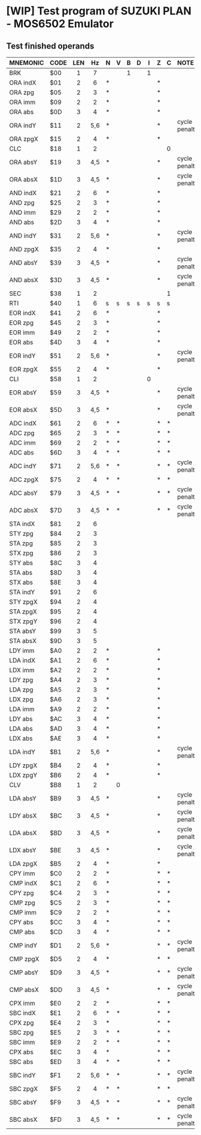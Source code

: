 # [WIP] Test program of SUZUKI PLAN - MOS6502 Emulator

## Test finished operands

|MNEMONIC|CODE|LEN|Hz   |N|V|B|D|I|Z|C|NOTE|
|--------|----|:-:|:---:|-|-|-|-|-|-|-|:-|
|BRK     |$00 |1  |7    | | |1| |1| | ||
|ORA indX|$01 |2  |6    |*| | | | |*| ||
|ORA zpg |$05 |2  |3    |*| | | | |*| ||
|ORA imm |$09 |2  |2    |*| | | | |*| ||
|ORA abs |$0D |3  |4    |*| | | | |*| ||
|ORA indY|$11 |2  |5,6  |*| | | | |*| |cycle penalty|
|ORA zpgX|$15 |2  |4    |*| | | | |*| ||
|CLC     |$18 |1  |2    | | | | | | |0||
|ORA absY|$19 |3  |4,5  |*| | | | |*| |cycle penalty|
|ORA absX|$1D |3  |4,5  |*| | | | |*| |cycle penalty|
|AND indX|$21 |2  |6    |*| | | | |*| ||
|AND zpg |$25 |2  |3    |*| | | | |*| ||
|AND imm |$29 |2  |2    |*| | | | |*| ||
|AND abs |$2D |3  |4    |*| | | | |*| ||
|AND indY|$31 |2  |5,6  |*| | | | |*| |cycle penalty|
|AND zpgX|$35 |2  |4    |*| | | | |*| ||
|AND absY|$39 |3  |4,5  |*| | | | |*| |cycle penalty|
|AND absX|$3D |3  |4,5  |*| | | | |*| |cycle penalty|
|SEC     |$38 |1  |2    | | | | | | |1||
|RTI     |$40 |1  |6    |s|s|s|s|s|s|s||
|EOR indX|$41 |2  |6    |*| | | | |*| ||
|EOR zpg |$45 |2  |3    |*| | | | |*| ||
|EOR imm |$49 |2  |2    |*| | | | |*| ||
|EOR abs |$4D |3  |4    |*| | | | |*| ||
|EOR indY|$51 |2  |5,6  |*| | | | |*| |cycle penalty|
|EOR zpgX|$55 |2  |4    |*| | | | |*| ||
|CLI     |$58 |1  |2    | | | | |0| | ||
|EOR absY|$59 |3  |4,5  |*| | | | |*| |cycle penalty|
|EOR absX|$5D |3  |4,5  |*| | | | |*| |cycle penalty|
|ADC indX|$61 |2  |6    |*|*| | | |*|*||
|ADC zpg |$65 |2  |3    |*|*| | | |*|*||
|ADC imm |$69 |2  |2    |*|*| | | |*|*||
|ADC abs |$6D |3  |4    |*|*| | | |*|*||
|ADC indY|$71 |2  |5,6  |*|*| | | |*|*|cycle penalty|
|ADC zpgX|$75 |2  |4    |*|*| | | |*|*||
|ADC absY|$79 |3  |4,5  |*|*| | | |*|*|cycle penalty|
|ADC absX|$7D |3  |4,5  |*|*| | | |*|*|cycle penalty|
|STA indX|$81 |2  |6    | | | | | | | ||
|STY zpg |$84 |2  |3    | | | | | | | ||
|STA zpg |$85 |2  |3    | | | | | | | ||
|STX zpg |$86 |2  |3    | | | | | | | ||
|STY abs |$8C |3  |4    | | | | | | | ||
|STA abs |$8D |3  |4    | | | | | | | ||
|STX abs |$8E |3  |4    | | | | | | | ||
|STA indY|$91 |2  |6    | | | | | | | ||
|STY zpgX|$94 |2  |4    | | | | | | | ||
|STA zpgX|$95 |2  |4    | | | | | | | ||
|STX zpgY|$96 |2  |4    | | | | | | | ||
|STA absY|$99 |3  |5    | | | | | | | ||
|STA absX|$9D |3  |5    | | | | | | | ||
|LDY imm |$A0 |2  |2    |*| | | | |*| ||
|LDA indX|$A1 |2  |6    |*| | | | |*| ||
|LDX imm |$A2 |2  |2    |*| | | | |*| ||
|LDY zpg |$A4 |2  |3    |*| | | | |*| ||
|LDA zpg |$A5 |2  |3    |*| | | | |*| ||
|LDX zpg |$A6 |2  |3    |*| | | | |*| ||
|LDA imm |$A9 |2  |2    |*| | | | |*| ||
|LDY abs |$AC |3  |4    |*| | | | |*| ||
|LDA abs |$AD |3  |4    |*| | | | |*| ||
|LDX abs |$AE |3  |4    |*| | | | |*| ||
|LDA indY|$B1 |2  |5,6  |*| | | | |*| |cycle penalty|
|LDY zpgX|$B4 |2  |4    |*| | | | |*| ||
|LDX zpgY|$B6 |2  |4    |*| | | | |*| ||
|CLV     |$B8 |1  |2    | |0| | | | | ||
|LDA absY|$B9 |3  |4,5  |*| | | | |*| |cycle penalty|
|LDY absX|$BC |3  |4,5  |*| | | | |*| |cycle penalty|
|LDA absX|$BD |3  |4,5  |*| | | | |*| |cycle penalty|
|LDX absY|$BE |3  |4,5  |*| | | | |*| |cycle penalty|
|LDA zpgX|$B5 |2  |4    |*| | | | |*| ||
|CPY imm |$C0 |2  |2    |*| | | | |*|*||
|CMP indX|$C1 |2  |6    |*| | | | |*|*||
|CPY zpg |$C4 |2  |3    |*| | | | |*|*||
|CMP zpg |$C5 |2  |3    |*| | | | |*|*||
|CMP imm |$C9 |2  |2    |*| | | | |*|*||
|CPY abs |$CC |3  |4    |*| | | | |*|*||
|CMP abs |$CD |3  |4    |*| | | | |*|*||
|CMP indY|$D1 |2  |5,6  |*| | | | |*|*|cycle penalty|
|CMP zpgX|$D5 |2  |4    |*| | | | |*|*||
|CMP absY|$D9 |3  |4,5  |*| | | | |*|*|cycle penalty|
|CMP absX|$DD |3  |4,5  |*| | | | |*|*|cycle penalty|
|CPX imm |$E0 |2  |2    |*| | | | |*|*||
|SBC indX|$E1 |2  |6    |*|*| | | |*|*||
|CPX zpg |$E4 |2  |3    |*| | | | |*|*||
|SBC zpg |$E5 |2  |3    |*|*| | | |*|*||
|SBC imm |$E9 |2  |2    |*|*| | | |*|*||
|CPX abs |$EC |3  |4    |*| | | | |*|*||
|SBC abs |$ED |3  |4    |*|*| | | |*|*||
|SBC indY|$F1 |2  |5,6  |*|*| | | |*|*|cycle penalty|
|SBC zpgX|$F5 |2  |4    |*|*| | | |*|*||
|SBC absY|$F9 |3  |4,5  |*|*| | | |*|*|cycle penalty|
|SBC absX|$FD |3  |4,5  |*|*| | | |*|*|cycle penalty|
